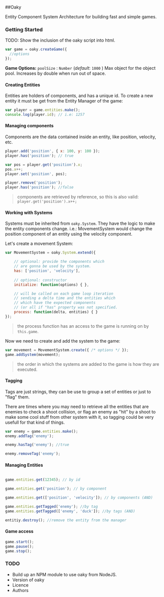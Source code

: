 ##Oaky

Entity Component System Architecture for building fast and simple games.

### Getting Started

TODO: Show the inclusion of the oaky script into html.

```javascript
var game = oaky.createGame({
  //options
});
```

**Game Options:**
`poolSize` : `Number` (_default_: `1000` ) Max object for the object pool. Increases by double when run out of space.

#### Creating Entities
Entities are holders of components, and has a unique id. To create a new entity it must be get from the Entity Manager of the game:

```javascript
var player = game.entities.make();
console.log(player.id); // i.e: 1257
```

#### Managing components
Components are the data contained inside an entity, like position, velocity, etc.

```javascript
player.add('position', { x: 100, y: 100 });
player.has('position'); // true

var pos = player.get('position').x;
pos.x++;
player.set('position', pos);

player.remove('position');
player.has('position'); //false
```

> components are retrieved by reference, so this is also valid: `player.get('position').x++;`

#### Working with Systems
Systems must be inherited from `oaky.System`. They have the logic to make the entity components change. i.e.: MovementSystem would change the position component of an entity using the velocity component.

Let's create a movement System:

```javascript
var MovementSystem = oaky.System.extend({

    // optional: provide the components which 
    // are gonna be used by the system.
    has: ['position', 'velocity'],
  
    // optional: constructor
    initialize: function(options) { },

    // will be called on each game loop iteration
    // sending a delta time and the entities which 
    // which have the expected components 
    // (or all if "has" property was not specified.
    process: function(delta, entities) { }
});
```

> the process function has an access to the game is running on by `this.game`.

Now we need to create and add the system to the game:

```javascript
var movement = MovementSystem.create({ /* options */ });
game.addSystem(movement);
```

> the order in which the systems are added to the game is how they are executed.

#### Tagging
Tags are just strings, they can be use to group a set of entities or just to "flag" them.

There are times where you may need to retrieve all the entities that are enemies to check a shoot collision, or flag an enemy as "hit" by a shoot to make some cool stuff from other system with it, so tagging could be very usefull for that kind of things.

```javascript
var enemy = game.entities.make();
enemy.addTag('enemy');

enemy.hasTag('enemy'); //true

enemy.removeTag('enemy');
```

#### Managing Entities

```javascript

game.entities.get(12345); // by id

game.entities.get('position'); // by component

game.entities.get(['position', 'velocity']); // by components (AND)

game.entities.getTagged('enemy'); //by tag
game.entities.getTagged(['enemy', 'duck']); //by tags (AND)

entitiy.destroy(); //remove the entity from the manager
```

#### Game access

```javascript
game.start();
game.pause();
game.stop();
```

### TODO
* Build up an NPM module to use oaky from NodeJS.
* Version of oaky
* Licence
* Authors